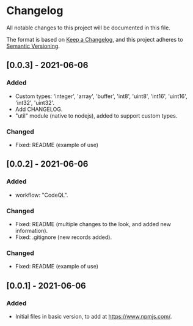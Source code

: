 # Changelog

All notable changes to this project will be documented in this file.

The format is based on [Keep a Changelog](https://keepachangelog.com/en/1.0.0/),
and this project adheres to [Semantic Versioning](https://semver.org/spec/v2.0.0.html).


## [0.0.3] - 2021-06-06

### Added

- Custom types: 'integer', 'array', 'buffer', 'int8', 'uint8', 'int16', 'uint16', 'int32', 'uint32'.
- Add CHANGELOG.
- "util" module (native to nodejs), added to support custom types.

### Changed

- Fixed: README (example of use)


## [0.0.2] - 2021-06-06

### Added

- workflow: "CodeQL".

### Changed

- Fixed: README (multiple changes to the look, and added new information).
- Fixed: .gitignore (new records added).

### Changed

- Fixed: README (example of use)


## [0.0.1] - 2021-06-06

### Added

- Initial files in basic version, to add at https://www.npmjs.com/.

